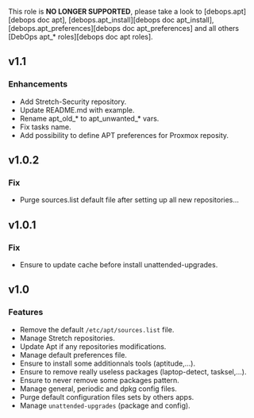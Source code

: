 This role is **NO LONGER SUPPORTED**, please take a look to [debops.apt][debops doc apt], [debops.apt_install][debops doc apt_install], [debops.apt_preferences][debops doc apt_preferences] and all others [DebOps apt_* roles][debops doc apt roles].

## v1.1

### Enhancements
* Add Stretch-Security repository.
* Update README.md with example.
* Rename apt_old_* to apt_unwanted_* vars.
* Fix tasks name.
* Add possibility to define APT preferences for Proxmox reposity.

## v1.0.2

### Fix
* Purge sources.list default file after setting up all new repositories…

## v1.0.1

### Fix
* Ensure to update cache before install unattended-upgrades.

## v1.0

### Features
* Remove the default `/etc/apt/sources.list` file.
* Manage Stretch repositories.
* Update Apt if any repositories modifications.
* Manage default preferences file.
* Ensure to install some additionnals tools (aptitude,…).
* Ensure to remove really useless packages (laptop-detect, tasksel,…).
* Ensure to never remove some packages pattern.
* Manage general, periodic and dpkg config files.
* Purge default configuration files sets by others apps.
* Manage `unattended-upgrades` (package and config).
